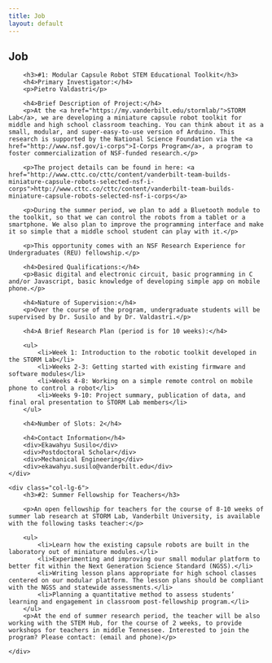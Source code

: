 ```yaml
---
title: Job
layout: default
---
```


<div class="row">
	<div class="col-lg-12">
		<h2>Job</h2>
	</div>
</div>

<div class="row">
	<div class="col-lg-6">
		
		<h3>#1: Modular Capsule Robot STEM Educational Toolkit</h3>
		<h4>Primary Investigator:</h4>
		<p>Pietro Valdastri</p>
		
		<h4>Brief Description of Project:</h4>
		<p>At the <a href="https://my.vanderbilt.edu/stormlab/">STORM Lab</a>, we are developing a miniature capsule robot toolkit for middle and high school classroom teaching. You can think about it as a small, modular, and super-easy-to-use version of Arduino. This research is supported by the National Science Foundation via the <a href="http://www.nsf.gov/i-corps">I-Corps Program</a>, a program to foster commercialization of NSF-funded research.</p>

		<p>The project details can be found in here: <a href="http://www.cttc.co/cttc/content/vanderbilt-team-builds-miniature-capsule-robots-selected-nsf-i-corps">http://www.cttc.co/cttc/content/vanderbilt-team-builds-miniature-capsule-robots-selected-nsf-i-corps</a> 

		<p>During the summer period, we plan to add a Bluetooth module to the toolkit, so that we can control the robots from a tablet or a smartphone. We also plan to improve the programming interface and make it so simple that a middle school student can play with it.</p>

		<p>This opportunity comes with an NSF Research Experience for Undergraduates (REU) fellowship.</p>

		<h4>Desired Qualifications:</h4>
		<p>Basic digital and electronic circuit, basic programming in C and/or Javascript, basic knowledge of developing simple app on mobile phone.</p>

		<h4>Nature of Supervision:</h4>
		<p>Over the course of the program, undergraduate students will be supervised by Dr. Susilo and by Dr. Valdastri.</p>

		<h4>A Brief Research Plan (period is for 10 weeks):</h4>

		<ul>
			<li>Week 1: Introduction to the robotic toolkit developed in the STORM Lab</li>
			<li>Weeks 2-3: Getting started with existing firmware and software modules</li>
			<li>Weeks 4-8: Working on a simple remote control on mobile phone to control a robot</li>
			<li>Weeks 9-10: Project summary, publication of data, and final oral presentation to STORM Lab members</li>
		</ul>

		<h4>Number of Slots: 2</h4>

		<h4>Contact Information</h4> 
		<div>Ekawahyu Susilo</div>
		<div>Postdoctoral Scholar</div>
		<div>Mechanical Engineering</div>
		<div>ekawahyu.susilo@vanderbilt.edu</div>
	</div>

	<div class="col-lg-6">
		<h3>#2: Summer Fellowship for Teachers</h3>

		<p>An open fellowship for teachers for the course of 8-10 weeks of summer lab research at STORM Lab, Vanderbilt University, is available with the following tasks teacher:</p>

		<ul>
			<li>Learn how the existing capsule robots are built in the laboratory out of miniature modules.</li>
			<li>Experimenting and improving our small modular platform to better fit within the Next Generation Science Standard (NGSS).</li>
			<li>Writing lesson plans appropriate for high school classes centered on our modular platform. The lesson plans should be compliant with the NGSS and statewide assessments.</li>
			<li>Planning a quantitative method to assess students’ learning and engagement in classroom post-fellowship program.</li>
		</ul>
		<p>At the end of summer research period, the teacher will be also working with the STEM Hub, for the course of 2 weeks, to provide workshops for teachers in middle Tennessee. Interested to join the program? Please contact: (email and phone)</p>

	</div>
</div>

